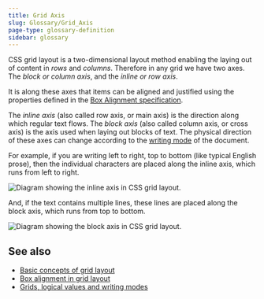 ```yaml
---
title: Grid Axis
slug: Glossary/Grid_Axis
page-type: glossary-definition
sidebar: glossary
---
```


CSS grid layout is a two-dimensional layout method enabling the laying out of content in _rows_ and _columns_. Therefore in any grid we have two axes. The _block or column axis_, and the _inline or row axis_.

It is along these axes that items can be aligned and justified using the properties defined in the [Box Alignment specification](/en-US/docs/Web/CSS/CSS_box_alignment).

The _inline axis_ (also called row axis, or main axis) is the direction along which regular text flows. The _block axis_ (also called column axis, or cross axis) is the axis used when laying out blocks of text. The physical direction of these axes can change according to the [writing mode](/en-US/docs/Web/CSS/CSS_grid_layout/Grids_logical_values_and_writing_modes) of the document.

For example, if you are writing left to right, top to bottom (like typical English prose), then the individual characters are placed along the inline axis, which runs from left to right.

![Diagram showing the inline axis in CSS grid layout.](7_inline_axis.png)

And, if the text contains multiple lines, these lines are placed along the block axis, which runs from top to bottom.

![Diagram showing the block axis in CSS grid layout.](7_block_axis.png)

## See also

- [Basic concepts of grid layout](/en-US/docs/Web/CSS/CSS_grid_layout/Basic_concepts_of_grid_layout)
- [Box alignment in grid layout](/en-US/docs/Web/CSS/CSS_box_alignment/Box_alignment_in_grid_layout)
- [Grids, logical values and writing modes](/en-US/docs/Web/CSS/CSS_grid_layout/Grids_logical_values_and_writing_modes)
